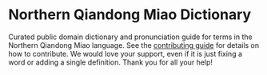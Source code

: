 
# Northern Qiandong Miao Dictionary

Curated public domain dictionary and pronunciation guide for terms in the Northern Qiandong Miao language. See the [contributing guide](https://github.com/drumworkteam/term/blob/make/.github/contributing.md) for details on how to contribute. We would love your support, even if it is just fixing a word or adding a single definition. Thank you for all your help!